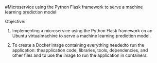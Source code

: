#Microservice using the Python Flask framework to serve a machine learning prediction model

Objective:

1. Implementing a microservice using the Python Flask framework on an Ubuntu virtualmachine to serve a machine learning prediction model.

2. To create a Docker image containing everything neededto run the application: theapplication code, libraries, tools, dependencies, and other files and to use the image to run the application in containers.
